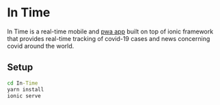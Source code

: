 # In Time

In Time is a real-time mobile and [pwa app](https://intimecovidtrackerproject.web.app/world) built on top of ionic framework that provides real-time tracking of covid-19 cases and news concerning covid around the world.

## Setup

```cmd
cd In-Time
yarn install
ionic serve
```
